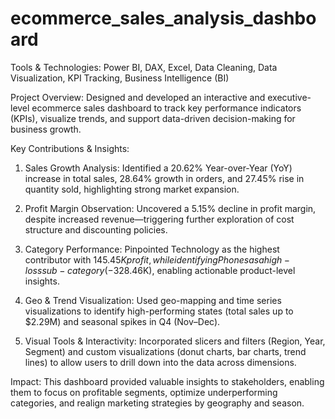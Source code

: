 # ecommerce_sales_analysis_dashboard

Tools & Technologies: Power BI, DAX, Excel, Data Cleaning, Data Visualization, KPI Tracking, Business Intelligence (BI)

Project Overview:
Designed and developed an interactive and executive-level ecommerce sales dashboard to track key performance indicators (KPIs), visualize trends, and support data-driven decision-making for business growth.

Key Contributions & Insights:

1. Sales Growth Analysis: Identified a 20.62% Year-over-Year (YoY) increase in total sales, 28.64% growth in orders, and 27.45% rise in quantity sold, highlighting strong market expansion.

2. Profit Margin Observation: Uncovered a 5.15% decline in profit margin, despite increased revenue—triggering further exploration of cost structure and discounting policies.

3. Category Performance: Pinpointed Technology as the highest contributor with $145.45K profit, while identifying Phones as a high-loss sub-category (-$328.46K), enabling actionable product-level insights.

4. Geo & Trend Visualization: Used geo-mapping and time series visualizations to identify high-performing states (total sales up to $2.29M) and seasonal spikes in Q4 (Nov–Dec).

5. Visual Tools & Interactivity: Incorporated slicers and filters (Region, Year, Segment) and custom visualizations (donut charts, bar charts, trend lines) to allow users to drill down into the data across dimensions.

Impact:
This dashboard provided valuable insights to stakeholders, enabling them to focus on profitable segments, optimize underperforming categories, and realign marketing strategies by geography and season.
